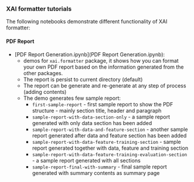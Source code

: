 ### XAI formatter tutorials

The following notebooks demonstrate different functionality of XAI formatter:

#### PDF Report
* [PDF Report Generation.ipynb](PDF Report Generation.ipynb):
    * demos for `xai.formatter` package, it shows how you can format your own 
    PDF report based on the information generated from the other packages. 
    * The report is persist to current directory (default)
    * The report can be generate and re-generate at any step of process 
    (adding contents)
    * The demo generates few sample report:
        * `first-sample-report` - first sample report to show the PDF 
        structure - mainly section title, header and paragraph
        * `sample-report-with-data-section-only` - a sample report generated 
        with only data section has been added
        * `sample-report-with-data-and-feature-section` - another sample 
        report generated after data and feature section has been added
        * `sample-report-with-data-feature-training-section` - sample report 
        generated together with data, feature and training section
        * `sample-report-with-data-feature-training-evaluation-section` - a 
        sample report generated with all sections
        * `sample-report-final-with-summary` - final sample report generated 
        with summary contents as summary page
   